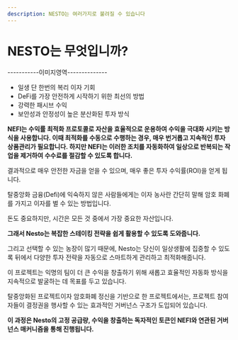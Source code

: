 ```yaml
---
description: NESTO는 여러가지로 불려질 수 있습니다
---
```


# NESTO는 무엇입니까?

\-----------이미지영역--------------

* 일생 단 한번의 복리 이자 기회
* DeFi를 가장 안전하게 시작하기 위한 최선의 방법
* 강력한 패시브 수익
* 보안성과 안정성이 높은 분산화된 투자 방식

**NEFI는 수익률 최적화 프로토콜로 자산을 효율적으로 운용하여 수익을 극대화 시키는 방식을 사용합니다. 이때 최적화를 수동으로 수행하는 경우, 매우 번거롭고 지속적인 투자상품관리가 필요합니다. 하지만 NEFI는 이러한 조치를 자동화하여 일상으로 반복되는 작업을 제거하여 수수료를 절감할 수 있도록 합니다.**

결과적으로 매우 안전한 자금을 얻을 수 있으며, 매우 좋은 투자 수익률(ROI)을 얻게 됩니다.

탈중앙화 금융(Defi)에 익숙하지 않은 사람들에게는 이자 농사란 간단히 말해 암호 화폐를 가지고 이자를 벌 수 있는 방법입니다.

돈도 중요하지만, 시간은 모든 것 중에서 가장 중요한 자산입니다.

**그래서 Nesto는 복잡한 스테이킹 전략을 쉽게 활용할 수 있도록 도와줍니다.**

그리고 선택할 수 있는 농장이 많기 때문에, Nesto는 당신이 일상생활에 집중할 수 있도록 뒤에서 다양한 투자 전략을 자동으로 스마트하게 관리하고 최적화해줍니다.

이 프로젝트는 익명의 팀이 더 큰 수익을 창출하기 위해 새롭고 효율적인 자동화 방식을 지속적으로 발굴하는 데 목표를 두고 있습니다.

탈중앙화된 프로젝트이자 암호화폐 정신을 기반으로 한 프로젝트에서는, 프로젝트 참여자들이 결정권을 행사할 수 있는 효과적인 거버넌스 구조가 도입되어 있습니다.

**이 과정은 Nesto의 고정 공급량, 수익을 창출하는 독자적인 토큰인 NEFI와 연관된 거버넌스 매커니즘을 통해 진행됩니다.**



